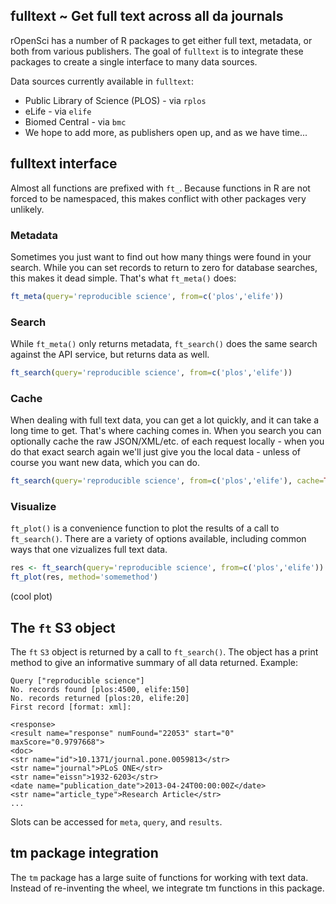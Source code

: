 ## fulltext ~ Get full text across all da journals

rOpenSci has a number of R packages to get either full text, metadata, or both from various publishers. The goal of `fulltext` is to integrate these packages to create a single interface to many data sources.

Data sources currently available in `fulltext`:

* Public Library of Science (PLOS) - via `rplos`
* eLife - via `elife`
* Biomed Central - via `bmc`
* We hope to add more, as publishers open up, and as we have time...

## fulltext interface

Almost all functions are prefixed with `ft_`. Because functions in R are not forced to be namespaced, this makes conflict with other packages very unlikely.  

### Metadata

Sometimes you just want to find out how many things were found in your search. While you can set records to return to zero for database searches, this makes it dead simple. That's what `ft_meta()` does:

```r
ft_meta(query='reproducible science', from=c('plos','elife'))
```

### Search

While `ft_meta()` only returns metadata, `ft_search()` does the same search against the API service, but returns data as well.

```r
ft_search(query='reproducible science', from=c('plos','elife'))
```

### Cache

When dealing with full text data, you can get a lot quickly, and it can take a long time to get. That's where caching comes in. When you search you can optionally cache the raw JSON/XML/etc. of each request locally - when you do that exact search again we'll just give you the local data - unless of course you want new data, which you can do.

```r
ft_search(query='reproducible science', from=c('plos','elife'), cache=TRUE)
```

### Visualize

`ft_plot()` is a convenience function to plot the results of a call to `ft_search()`. There are a variety of options available, including common ways that one vizualizes full text data.

```r
res <- ft_search(query='reproducible science', from=c('plos','elife'))
ft_plot(res, method='somemethod')
```

(cool plot)

## The `ft` S3 object

The `ft` `S3` object is returned by a call to `ft_search()`. The object has a print method to give an informative summary of all data returned. Example:

```
Query ["reproducible science"]
No. records found [plos:4500, elife:150]
No. records returned [plos:20, elife:20]
First record [format: xml]:

<response>
<result name="response" numFound="22053" start="0" maxScore="0.9797668">
<doc>
<str name="id">10.1371/journal.pone.0059813</str>
<str name="journal">PLoS ONE</str>
<str name="eissn">1932-6203</str>
<date name="publication_date">2013-04-24T00:00:00Z</date>
<str name="article_type">Research Article</str>
...
```

Slots can be accessed for `meta`, `query`, and `results`.

## tm package integration

The `tm` package has a large suite of functions for working with text data. Instead of re-inventing the wheel, we integrate tm functions in this package.
